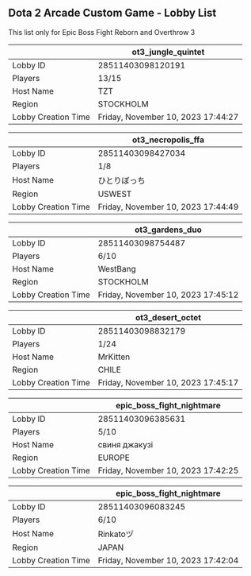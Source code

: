 ## Dota 2 Arcade Custom Game - Lobby List

This list only for Epic Boss Fight Reborn and Overthrow 3

|  | ot3_jungle_quintet |
| ------ | ------ |
| Lobby ID | 28511403098120191 |
| Players | 13/15 |
| Host Name | TZT |
| Region | STOCKHOLM |
| Lobby Creation Time | Friday, November 10, 2023 17:44:27 |


|  | ot3_necropolis_ffa |
| ------ | ------ |
| Lobby ID | 28511403098427034 |
| Players | 1/8 |
| Host Name | ひとりぼっち |
| Region | USWEST |
| Lobby Creation Time | Friday, November 10, 2023 17:44:49 |


|  | ot3_gardens_duo |
| ------ | ------ |
| Lobby ID | 28511403098754487 |
| Players | 6/10 |
| Host Name | WestBang |
| Region | STOCKHOLM |
| Lobby Creation Time | Friday, November 10, 2023 17:45:12 |


|  | ot3_desert_octet |
| ------ | ------ |
| Lobby ID | 28511403098832179 |
| Players | 1/24 |
| Host Name | MrKitten |
| Region | CHILE |
| Lobby Creation Time | Friday, November 10, 2023 17:45:17 |


|  | epic_boss_fight_nightmare |
| ------ | ------ |
| Lobby ID | 28511403096385631 |
| Players | 5/10 |
| Host Name | свиня джакузі |
| Region | EUROPE |
| Lobby Creation Time | Friday, November 10, 2023 17:42:25 |


|  | epic_boss_fight_nightmare |
| ------ | ------ |
| Lobby ID | 28511403096083245 |
| Players | 6/10 |
| Host Name | Rinkatoヅ |
| Region | JAPAN |
| Lobby Creation Time | Friday, November 10, 2023 17:42:04 |


